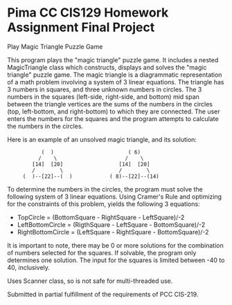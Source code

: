 # Pima CC CIS129 Homework Assignment Final Project

Play Magic Triangle Puzzle Game 

This program plays the "magic triangle" puzzle game. It includes a nested MagicTriangle class which constructs, displays and solves the "magic triangle" puzzle game. The magic triangle is a diagrammatic representation of a math problem involving a system of 3 linear equations. The triangle has 3 numbers in squares, and three unknown numbers in circles. The 3 numbers in the squares (left-side, right-side, and bottom) mid span between the triangle vertices are the sums of the numbers in the circles (top, left-bottom, and right-bottom) to which they are connected. The user enters the numbers for the squares and the program attempts to calculate the numbers in the circles. 
 
Here is an example of an unsolved magic triangle, and its solution:
```text 
           (  )                        ( 6)
          /    \                      /    \
        [14]  [20]                  [14]  [20]
        /        \                  /        \
     (  )--[22]--(  )            ( 8)--[22]--(14)
``` 
To determine the numbers in the circles, the program must solve the following system of 3 linear equations. Using Cramer's Rule and optimizing for the constraints of this problem, yields the following 3 equations:
* TopCircle = (BottomSquare - RightSquare - LeftSquare)/-2 
* LeftBottomCircle = (RigthSquare - LeftSquare - BottomSquare)/-2
* RightBottomCircle = (LeftSquare - RightSquare - BottomSquare)/-2

It is important to note, there may be 0 or more solutions for the combination of numbers selected for the squares. If solvable, the program only determines one solution. The input for the squares is limited between -40 to 40, inclusively.

Uses Scanner class, so is not safe for multi-threaded use.
 
Submitted in partial fulfillment of the requirements of PCC CIS-219.

